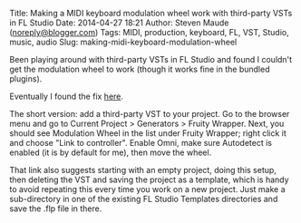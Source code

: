Title: Making a MIDI keyboard modulation wheel work with third-party VSTs in FL Studio
Date: 2014-04-27 18:21
Author: Steven Maude (noreply@blogger.com)
Tags: MIDI, production, keyboard, FL, VST, Studio, music, audio
Slug: making-midi-keyboard-modulation-wheel

Been playing around with third-party VSTs in FL Studio and found I
couldn't get the modulation wheel to work (though it works fine in the
bundled plugins).

<a name="more"></a>

Eventually I found the fix
[here](http://music.tutsplus.com/tutorials/quick-tip-how-to-enable-the-mod-wheel-in-fl-studio--audio-10778).

The short version: add a third-party VST to your project. Go to the
browser menu and go to Current Project \> Generators \> Fruity Wrapper.
Next, you should see Modulation Wheel in the list under Fruity Wrapper;
right click it and choose "Link to controller". Enable Omni, make sure
Autodetect is enabled (it is by default for me), then move the wheel.

That link also suggests starting with an empty project, doing this
setup, then deleting the VST and saving the project as a template, which
is handy to avoid repeating this every time you work on a new project.
Just make a sub-directory in one of the existing FL Studio Templates
directories and save the .flp file in there.

</p>

